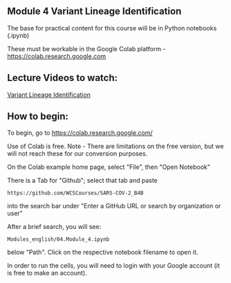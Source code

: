 ## Module 4 Variant Lineage Identification

The base for practical content for this course will be in Python notebooks (.ipynb)

These must be workable in the Google Colab platform - https://colab.research.google.com 

## Lecture Videos to watch:

[Variant Lineage Identification](https://youtu.be/9Hwx_TLQyOw)



## How to begin: 

To begin, go to https://colab.research.google.com/ 

Use of Colab is free. Note - There are limitations on the free version, but we will not reach these for our conversion purposes. 

On the Colab example home page, select "File", then "Open Notebook"

There is a Tab for "Github"; select that tab and paste 
```
https://github.com/WCSCourses/SARS-COV-2_B4B
```
into the search bar under "Enter a GitHub URL or search by organization or user" 

After a brief search, you will see:

```
Modules_english/04.Module_4.ipynb
```


below "Path". Click on the respective notebook filename to open it.

In order to run the cells, you will need to login with your Google account (it is free to make an account).


